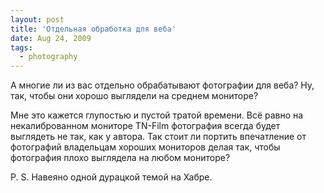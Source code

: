```yaml
---
layout: post
title: 'Отдельная обработка для веба'
date: Aug 24, 2009
tags:
  - photography
---
```


А многие ли из вас отдельно обрабатывают фотографии для веба? Ну, так, чтобы они хорошо выглядели на среднем мониторе?

Мне это кажется глупостью и пустой тратой времени. Всё равно на некалиброванном мониторе TN-Film фотография всегда будет выглядеть не так, как у автора. Так стоит ли портить впечатление от фотографий владельцам хороших мониторов делая так, чтобы фотография плохо выглядела на любом мониторе?

P. S. Навеяно одной дурацкой темой на Хабре.
